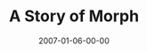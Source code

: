 ---
layout: message
category: message
series: "Morph"
title: "A Story of Morph"
date: 2007-01-06-00-00
message_id: 37
sc-permalink-url: "http://soundcloud.com/crdschurch/a-story-of-morph"
audio: "http://s3.amazonaws.com/crossroads-media/messages/audio/Morph_01_A_Story_Of_Morph_01-07-07_Tome.mp3"
audio-duration: "37:32"
tag: 
 - change
 - decision
 - clay
 - faith
 - tome
 - seasons
explicit: false
---